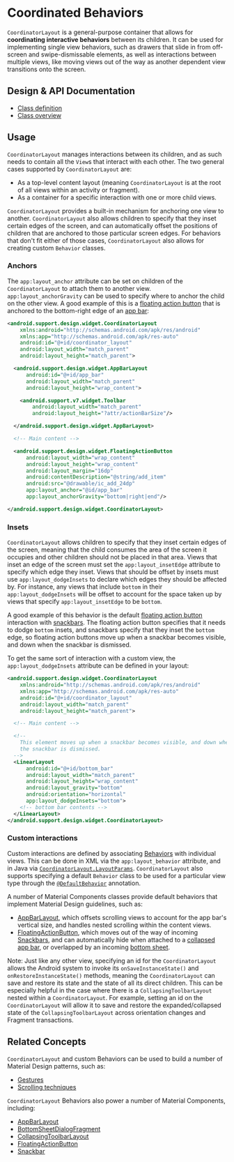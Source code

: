 <!--docs:
title: "Coordinated Behaviors"
layout: detail
section: components
excerpt: "A layout that coordinates interactive behaviors between its children."
path: /catalog/coordinator-layout/
-->

# Coordinated Behaviors

`CoordinatorLayout` is a general-purpose container that allows for
**coordinating interactive behaviors** between its children. It can be used for
implementing single view behaviors, such as drawers that slide in from
off-screen and swipe-dismissable elements, as well as interactions between
multiple views, like moving views out of the way as another dependent view
transitions onto the screen.

## Design & API Documentation

-   [Class
    definition](https://github.com/material-components/material-components-android/tree/master/lib/coordinatorlayout/java/android/support/design/widget/CoordinatorLayout.java)
    <!--{: .icon-list-item.icon-list-item--link }-->
-   [Class
    overview](https://developer.android.com/reference/android/support/design/widget/CoordinatorLayout.html)
    <!--{: .icon-list-item.icon-list-item--link }--> <!--{: .icon-list }-->

## Usage

`CoordinatorLayout` manages interactions between its children, and as such needs
to contain all the `View`s that interact with each other. The two general cases
supported by `CoordinatorLayout` are:

- As a top-level content layout (meaning `CoordinatorLayout` is at the root of all
  views within an activity or fragment).
- As a container for a specific interaction with one or more child views.

`CoordinatorLayout` provides a built-in mechanism for anchoring one view to
another. `CoordinatorLayout` also allows children to specify that they inset
certain edges of the screen, and can automatically offset the positions of
children that are anchored to those particular screen edges. For behaviors that
don't fit either of those cases, `CoordinatorLayout` also allows for creating
custom `Behavior` classes.

### Anchors

The `app:layout_anchor` attribute can be set on children of the
`CoordinatorLayout` to attach them to another view. `app:layout_anchorGravity` can
be used to specify where to anchor the child on the other view. A good example
of this is a [floating action button](FloatingActionButton.md) that is anchored
to the bottom-right edge of an [app bar](AppBarLayout.md):

```xml
<android.support.design.widget.CoordinatorLayout
    xmlns:android="http://schemas.android.com/apk/res/android"
    xmlns:app="http://schemas.android.com/apk/res-auto"
    android:id="@+id/coordinator_layout"
    android:layout_width="match_parent"
    android:layout_height="match_parent">

  <android.support.design.widget.AppBarLayout
      android:id="@+id/app_bar"
      android:layout_width="match_parent"
      android:layout_height="wrap_content">

    <android.support.v7.widget.Toolbar
        android:layout_width="match_parent"
        android:layout_height="?attr/actionBarSize"/>

  </android.support.design.widget.AppBarLayout>

  <!-- Main content -->

  <android.support.design.widget.FloatingActionButton
      android:layout_width="wrap_content"
      android:layout_height="wrap_content"
      android:layout_margin="16dp"
      android:contentDescription="@string/add_item"
      android:src="@drawable/ic_add_24dp"
      app:layout_anchor="@id/app_bar"
      app:layout_anchorGravity="bottom|right|end"/>

</android.support.design.widget.CoordinatorLayout>
```

### Insets

`CoordinatorLayout` allows children to specify that they inset certain edges of
the screen, meaning that the child consumes the area of the screen it occupies
and other children should not be placed in that area. Views that inset an edge
of the screen must set the `app:layout_insetEdge` attribute to specify which
edge they inset. Views that should be offset by insets must use
`app:layout_dodgeInsets` to declare which edges they should be affected by. For
instance, any views that include `bottom` in their `app:layout_dodgeInsets` will
be offset to account for the space taken up by views that specify
`app:layout_insetEdge` to be `bottom`.

A good example of this behavior is the default [floating action
button](FloatingActionButton.md) interaction with [snackbars](Snackbar.md). The
floating action button specifies that it needs to dodge `bottom` insets, and
snackbars specify that they inset the `bottom` edge, so floating
action buttons move up when a snackbar becomes visible, and down when
the snackbar is dismissed.

To get the same sort of interaction with a custom view, the
`app:layout_dodgeInsets` attribute can be defined in your layout:

```xml
<android.support.design.widget.CoordinatorLayout
    xmlns:android="http://schemas.android.com/apk/res/android"
    xmlns:app="http://schemas.android.com/apk/res-auto"
    android:id="@+id/coordinator_layout"
    android:layout_width="match_parent"
    android:layout_height="match_parent">

  <!-- Main content -->

  <!--
    This element moves up when a snackbar becomes visible, and down when
    the snackbar is dismissed.
  -->
  <LinearLayout
      android:id="@+id/bottom_bar"
      android:layout_width="match_parent"
      android:layout_height="wrap_content"
      android:layout_gravity="bottom"
      android:orientation="horizontal"
      app:layout_dodgeInsets="bottom">
    <!-- bottom bar contents -->
  </LinearLayout>
</android.support.design.widget.CoordinatorLayout>
```

### Custom interactions

Custom interactions are defined by associating
[Behaviors](https://developer.android.com/reference/android/support/design/widget/CoordinatorLayout.Behavior.html)
with individual views. This can be done in XML via the `app:layout_behavior`
attribute, and in Java via
[`CoordinatorLayout.LayoutParams`](https://developer.android.com/reference/android/support/design/widget/CoordinatorLayout.LayoutParams.html).
`CoordinatorLayout` also supports specifying a default `Behavior` class
to be used for a particular view type through the
[`@DefaultBehavior`](https://developer.android.com/reference/android/support/design/widget/CoordinatorLayout.DefaultBehavior.html)
annotation.

A number of Material Components classes provide default behaviors that implement
Material Design guidelines, such as:

- [AppBarLayout](AppBarLayout.md), which offsets scrolling views to account for
  the app bar's vertical size, and handles nested scrolling within the content
  views.
- [FloatingActionButton](FloatingActionButton.md), which moves out of the way of
  incoming [Snackbars](Snackbar.md), and can automatically hide when attached to
  a [collapsed app bar](CollapsingToolbarLayout.md), or overlapped by an
  incoming [bottom sheet](BottomSheetBehavior.md).

Note: Just like any other view, specifying an id for the `CoordinatorLayout` allows the Android
system to invoke its `onSaveInstanceState()` and `onRestoreInstanceState()` methods, meaning
the `CoordinatorLayout` can save and restore its state and the state of all its direct children.
This can be especially helpful in the case where there is a `CollapsingToolbarLayout` nested
within a `CoordinatorLayout`. For example, setting an id on the `CoordinatorLayout` will allow
it to save and restore the expanded/collapsed state of the `CollapsingToolbarLayout` across
orientation changes and Fragment transactions.

## Related Concepts

`CoordinatorLayout` and custom Behaviors can be used to build a number of Material
Design patterns, such as:

- [Gestures](https://material.io/guidelines/patterns/gestures.html)
- [Scrolling
  techniques](https://material.io/guidelines/patterns/scrolling-techniques.html)

`CoordinatorLayout` Behaviors also power a number of Material Components,
including:

- [AppBarLayout](AppBarLayout.md)
- [BottomSheetDialogFragment](BottomSheetDialogFragment.md)
- [CollapsingToolbarLayout](CollapsingToolbarLayout.md)
- [FloatingActionButton](FloatingActionButton.md)
- [Snackbar](Snackbar.md)
